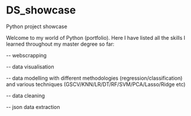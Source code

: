 # DS_showcase
Python project showcase

Welcome to my world of Python (portfolio).
Here I have listed all the skills I learned throughout my master degree so far:

-- webscrapping

-- data visualisation

-- data modelling with different methodologies (regression/classification) and various techniques (GSCV/KNN/LR/DT/RF/SVM/PCA/Lasso/Ridge etc)

-- data cleaning

-- json data extraction
